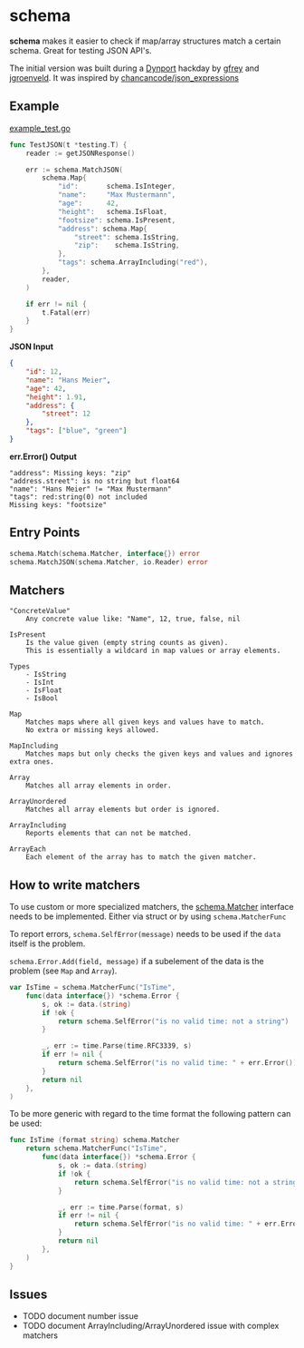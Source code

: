 # schema

**schema** makes it easier to check if map/array structures match a certain schema. Great for testing JSON API's.

The initial version was built during a [Dynport](https://github.com/dynport) hackday by [gfrey](https://github.com/gfrey) and [jgroenveld](https://github.com/jgroeneveld). It was inspired by [chancancode/json_expressions](https://github.com/chancancode/json_expressions)

## Example

[example_test.go](example_test.go)
```go
func TestJSON(t *testing.T) {
    reader := getJSONResponse()

    err := schema.MatchJSON(
        schema.Map{
            "id":       schema.IsInteger,
            "name":     "Max Mustermann",
            "age":      42,
            "height":   schema.IsFloat,
            "footsize": schema.IsPresent,
            "address": schema.Map{
                "street": schema.IsString,
                "zip":    schema.IsString,
            },
            "tags": schema.ArrayIncluding("red"),
        },
        reader,
    )

    if err != nil {
        t.Fatal(err)
    }
}
```

**JSON Input**

```json
{
    "id": 12,
    "name": "Hans Meier",
    "age": 42,
    "height": 1.91,
    "address": {
        "street": 12
    },
    "tags": ["blue", "green"]
}
```
    
**err.Error() Output**

```
"address": Missing keys: "zip"
"address.street": is no string but float64
"name": "Hans Meier" != "Max Mustermann"
"tags": red:string(0) not included
Missing keys: "footsize"
```

## Entry Points

```go
schema.Match(schema.Matcher, interface{}) error
schema.MatchJSON(schema.Matcher, io.Reader) error
```


## Matchers

    "ConcreteValue"
        Any concrete value like: "Name", 12, true, false, nil

    IsPresent
        Is the value given (empty string counts as given).
        This is essentially a wildcard in map values or array elements.

    Types
        - IsString
        - IsInt
        - IsFloat
        - IsBool

    Map
        Matches maps where all given keys and values have to match. 
        No extra or missing keys allowed.

    MapIncluding
        Matches maps but only checks the given keys and values and ignores extra ones.

    Array
        Matches all array elements in order.

    ArrayUnordered
        Matches all array elements but order is ignored.

    ArrayIncluding
        Reports elements that can not be matched.

    ArrayEach
        Each element of the array has to match the given matcher.

## How to write matchers

To use custom or more specialized matchers, the [schema.Matcher](schema.go#L12) interface needs to be implemented.
Either via struct or by using `schema.MatcherFunc`

To report errors, `schema.SelfError(message)` needs to be used if the `data` itself is the problem.

`schema.Error.Add(field, message)` if a subelement of the data is the problem (see `Map` and `Array`).
```go
var IsTime = schema.MatcherFunc("IsTime",
    func(data interface{}) *schema.Error {
        s, ok := data.(string)
        if !ok {
            return schema.SelfError("is no valid time: not a string")
        }

        _, err := time.Parse(time.RFC3339, s)
        if err != nil {
            return schema.SelfError("is no valid time: " + err.Error())
        }
        return nil
    },
)
```

To be more generic with regard to the time format the following pattern can be used:

```go
func IsTime (format string) schema.Matcher
	return schema.MatcherFunc("IsTime",
		func(data interface{}) *schema.Error {
			s, ok := data.(string)
			if !ok {
				return schema.SelfError("is no valid time: not a string")
			}

			_, err := time.Parse(format, s)
			if err != nil {
				return schema.SelfError("is no valid time: " + err.Error())
			}
			return nil
		},
	)
}
```
    
## Issues

- TODO document number issue
- TODO document ArrayIncluding/ArrayUnordered issue with complex matchers
